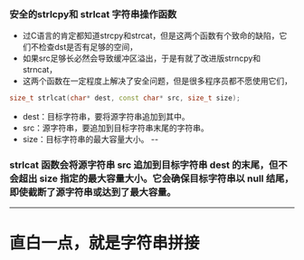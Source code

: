 ### 安全的strlcpy和 strlcat 字符串操作函数


* 过C语言的肯定都知道strcpy和strcat，但是这两个函数有个致命的缺陷，它们不检查dst是否有足够的空间，
* 如果src足够长必然会导致缓冲区溢出，于是有就了改进版strncpy和strncat，
* 这两个函数在一定程度上解决了安全问题，但是很多程序员都不愿使用它们，


```C++
size_t strlcat(char* dest, const char* src, size_t size);
```
* dest：目标字符串，要将源字符串追加到其中。
* src：源字符串，要追加到目标字符串末尾的字符串。
* size：目标字符串的最大容量大小。
-- 
### strlcat 函数会将源字符串 src 追加到目标字符串 dest 的末尾，但不会超出 size 指定的最大容量大小。它会确保目标字符串以 null 结尾，即使截断了源字符串或达到了最大容量。


---
# 直白一点，就是字符串拼接